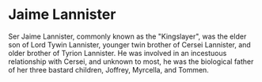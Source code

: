 # Jaime Lannister

Ser Jaime Lannister, commonly known as the "Kingslayer", was the elder son of Lord Tywin Lannister, younger twin brother of Cersei Lannister, and older brother of Tyrion Lannister. He was involved in an incestuous relationship with Cersei, and unknown to most, he was the biological father of her three bastard children, Joffrey, Myrcella, and Tommen.
